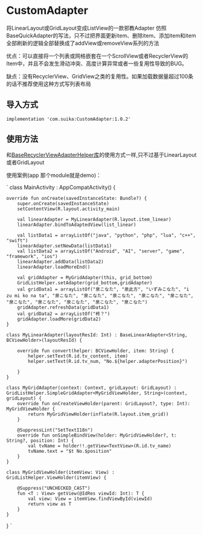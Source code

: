 # CustomAdapter
将LinearLayout或GridLayout变成ListView的一款邪教Adapter
仿照BaseQuickAdapter的写法，只不过把界面更新item、删除item、添加item和item全部刷新的逻辑全部替换成了addView或removeView系列的方法

优点：可以直接将一个列表或网格嵌套在一个ScrollView或者RecyclerView的Item中，并且不会发生滑动冲突、高度计算异常或者一些复用性导致的BUG。

缺点：没有RecyclerView、GridView之类的复用性。如果加载数据量超过100条的话不推荐使用这种方式写列表布局

## 导入方式
`implementation 'com.suika:CustomAdapter:1.0.2'`

## 使用方法
和[BaseRecyclerViewAdapterHelper库](https://github.com/CymChad/BaseRecyclerViewAdapterHelper)的使用方式一样,只不过基于LinearLayout或者GridLayout

使用案例(app 那个module就是demo)：

`
class MainActivity : AppCompatActivity() {

    override fun onCreate(savedInstanceState: Bundle?) {
        super.onCreate(savedInstanceState)
        setContentView(R.layout.activity_main)

        val linearAdapter = MyLinearAdapter(R.layout.item_linear)
        linearAdapter.bindToAdaptedView(list_linear)

        val listData1 = arrayListOf("java", "python", "php", "lua", "c++", "swift")
        linearAdapter.setNewData(listData1)
        val listData2 = arrayListOf("Android", "AI", "server", "game", "framework", "ios")
        linearAdapter.addData(listData2)
        linearAdapter.loadMoreEnd()

        val gridAdapter = MyGridAdapter(this, grid_bottom)
        GridListHelper.setAdapter(grid_bottom,gridAdapter)
        val gridData1 = arrayListOf("泉こなた", "泉此方", "いずみこなた", "i zu mi ko na ta", "泉こなた", "泉こなた", "泉こなた", "泉こなた", "泉こなた", "泉こなた", "泉こなた", "泉こなた", "泉こなた", "泉こなた")
        gridAdapter.refreshData(gridData1)
        val gridData2 = arrayListOf("柊？")
        gridAdapter.loadMore(gridData2)
    }

    class MyLinearAdapter(layoutResId: Int) : BaseLinearAdapter<String, BCViewHolder>(layoutResId) {

        override fun convert(helper: BCViewHolder, item: String) {
            helper.setText(R.id.tv_content, item)
            helper.setText(R.id.tv_num, "No.${helper.adapterPosition}")

        }
    }

    class MyGridAdapter(context: Context, gridLayout: GridLayout) : GridListHelper.SimpleGridAdapter<MyGridViewHolder, String>(context, gridLayout) {
        override fun onCreateViewHolder(parent: GridLayout?, type: Int): MyGridViewHolder {
            return MyGridViewHolder(inflate(R.layout.item_grid))
        }

        @SuppressLint("SetTextI18n")
        override fun onSimpleBindView(holder: MyGridViewHolder?, t: String?, position: Int) {
            val tvName = holder!!.getView<TextView>(R.id.tv_name)
            tvName.text = "$t No.$position"
        }
    }

    class MyGridViewHolder(itemView: View) : GridListHelper.ViewHolder(itemView) {

        @Suppress("UNCHECKED_CAST")
        fun <T : View> getView(@IdRes viewId: Int): T {
            val view: View = itemView.findViewById(viewId)
            return view as T
        }
    }
}
`
